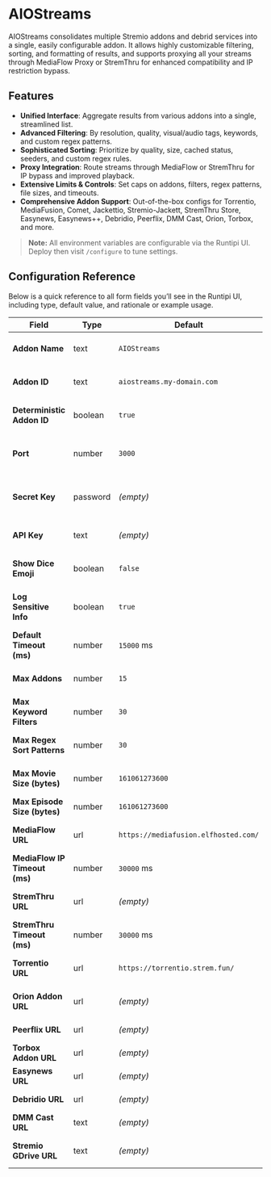 # AIOStreams

AIOStreams consolidates multiple Stremio addons and debrid services into a single, easily configurable addon. It allows highly customizable filtering, sorting, and formatting of results, and supports proxying all your streams through MediaFlow Proxy or StremThru for enhanced compatibility and IP restriction bypass.

## Features

- **Unified Interface**: Aggregate results from various addons into a single, streamlined list.
- **Advanced Filtering**: By resolution, quality, visual/audio tags, keywords, and custom regex patterns.
- **Sophisticated Sorting**: Prioritize by quality, size, cached status, seeders, and custom regex rules.
- **Proxy Integration**: Route streams through MediaFlow or StremThru for IP bypass and improved playback.
- **Extensive Limits & Controls**: Set caps on addons, filters, regex patterns, file sizes, and timeouts.
- **Comprehensive Addon Support**: Out-of-the-box configs for Torrentio, MediaFusion, Comet, Jackettio, Stremio-Jackett, StremThru Store, Easynews, Easynews++, Debridio, Peerflix, DMM Cast, Orion, Torbox, and more.

> **Note:** All environment variables are configurable via the Runtipi UI. Deploy then visit `/configure` to tune settings.

## Configuration Reference

Below is a quick reference to all form fields you’ll see in the Runtipi UI, including type, default value, and rationale or example usage.

| Field                       | Type     | Default          | Rationale / Example                                      |
| --------------------------- | -------- | ---------------- | -------------------------------------------------------- |
| **Addon Name**              | text     | `AIOStreams`     | Friendly label; change if you host multiple instances.  |
| **Addon ID**                | text     | `aiostreams.my-domain.com` | Unique DNS-style identifier; must be globally unique.    |
| **Deterministic Addon ID**  | boolean  | `true`           | Ensures predictable IDs across restarts/installations.   |
| **Port**                    | number   | `3000`           | Port where the service listens; matches container port. |
| **Secret Key**              | password | *(empty)*        | 64-hex string for encryption; auto-generated if left blank.  |
| **API Key**                 | text     | *(empty)*        | Required for regex filters; leave empty for none.       |
| **Show Dice Emoji**         | boolean  | `false`          | Toggle 🎲 icon in results; off by default.               |
| **Log Sensitive Info**      | boolean  | `true`           | Logs API keys/credentials for debugging; can be toggled off. |
| **Default Timeout (ms)**    | number   | `15000` ms       | HTTP/request timeout; adjust if upstream is slow.        |
| **Max Addons**              | number   | `15`             | Limit number of upstream addons to prevent overload.     |
| **Max Keyword Filters**     | number   | `30`             | Limit keyword filters for performance.                   |
| **Max Regex Sort Patterns** | number   | `30`             | Limit regex sort patterns to control complexity.         |
| **Max Movie Size (bytes)**  | number   | `161061273600`   | Movie size cap (150 GiB); adjust if you have larger files. |
| **Max Episode Size (bytes)**| number   | `161061273600`   | Episode size cap; adjust as needed.                      |
| **MediaFlow URL**           | url      | `https://mediafusion.elfhosted.com/` | Default proxy for streams; override if you self-host. |
| **MediaFlow IP Timeout (ms)**| number  | `30000` ms       | Timeout fetching IP from MediaFlow; increase if needed.  |
| **StremThru URL**           | url      | *(empty)*        | Optional proxy; provide URL to enable.                   |
| **StremThru Timeout (ms)**  | number   | `30000` ms       | Request timeout for StremThru; same as MediaFlow.        |
| **Torrentio URL**           | url      | `https://torrentio.strem.fun/` | Built-in torrent source; change if forked.         |
| **Orion Addon URL**         | url      | *(empty)*        | Provide a custom Orion addon endpoint if used.           |
| **Peerflix URL**            | url      | *(empty)*        | Provide if you use Peerflix addon.                       |
| **Torbox Addon URL**        | url      | *(empty)*        | Provide if you use Torbox addon.                         |
| **Easynews URL**            | url      | *(empty)*        | Provide if you use Easynews addon.                       |
| **Debridio URL**            | url      | *(empty)*        | Provide if you use Debridio addon.                       |
| **DMM Cast URL**            | text     | *(empty)*        | Provide if you use DMM Cast addon.                       |
| **Stremio GDrive URL**      | text     | *(empty)*        | Provide if you use Stremio GDrive addon.                 |

